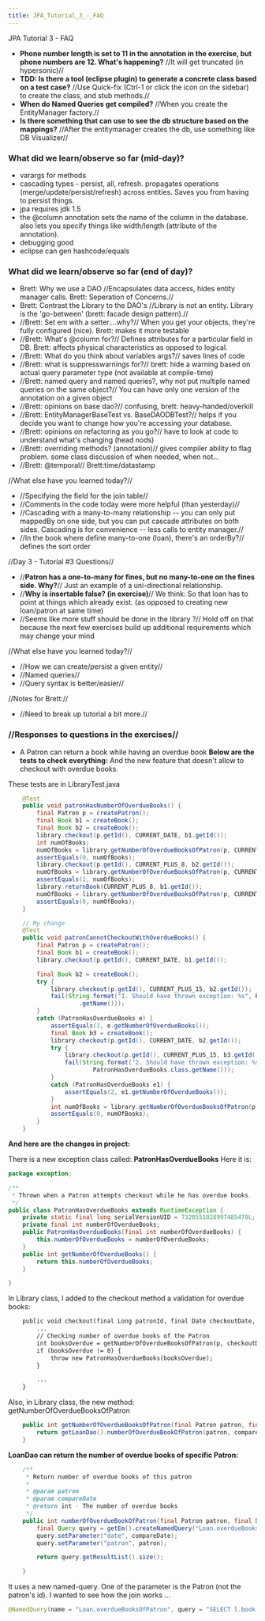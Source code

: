 ```yaml
---
title: JPA_Tutorial_3_-_FAQ
---
```

JPA Tutorial 3 - FAQ
* **Phone number length is set to 11 in the annotation in the exercise, but phone numbers are 12. What's happening?** //It will get truncated (in hypersonic)//
* **TDD: Is there a tool (eclipse plugin) to generate a concrete class based on a test case?** //Use Quick-fix (Ctrl-1 or click the icon on the sidebar) to create the class, and stub methods.//
* **When do Named Queries get compiled?** //When you create the EntityManager factory.//
* **Is there something that can use to see the db structure based on the mappings?** //After the entitymanager creates the db, use something like DB Visualizer//

### What did we learn/observe so far (mid-day)?
* varargs for methods
* cascading types - persist, all, refresh. propagates operations (merge/update/persist/refresh) across entities. Saves you from having to persist things.
* jpa requires jdk 1.5
* the @column annotation sets the name of the column in the database. also lets you specify things like width/length (attribute of the annotation).
* debugging good
* eclipse can gen hashcode/equals

### What did we learn/observe so far (end of day)?
* Brett: Why we use a DAO //Encapsulates data access, hides entity manager calls. Brett: Seperation of Concerns.//
* Brett: Contrast the Library to the DAO's //Library is not an entity. Library is the 'go-between' (brett: facade design pattern).//
* //Brett: Set em with a setter....why?// When you get your objects, they're fully configured (nice). Brett: makes it more testable
* //Brett: What's @column for?// Defines attributes for a particular field in DB. Brett: affects physical characteristics as opposed to logical.
* //Brett: What do you think about variables args?// saves lines of code
* //Brett: what is suppresswarnings for?// brett: hide a warning based on actual query parameter type (not available at compile-time)
* //Brett: named query and named queries?, why not put multiple named queries on the same object?// You can have only one version of the annotation on a given object
* //Brett: opinions on base dao?// confusing, brett: heavy-handed/overkill
* //Brett: EntityManagerBaseTest vs. BaseDAODBTest?// helps if you decide you want to change how you're accessing your database.
* //Brett: opinions on refactoring as you go?// have to look at code to understand what's changing (head nods)
* //Brett: overriding methods? (annotation)// gives compiler ability to flag problem. some class discussion of when needed, when not...
* //Brett: @temporal// Brett:time/datastamp

//What else have you learned today?//
* //Specifying the field for the join table//
* //Comments in the code today were more helpful (than yesterday)//
* //Cascading with a many-to-many relationship -- you can only put mappedBy on one side, but you can put cascade attributes on both sides. Cascading is for convenience -- less calls to entity manager.//
* //In the book where define many-to-one (loan), there's an orderBy?// defines the sort order

//Day 3 - Tutorial #3
Questions//
* //**Patron has a one-to-many for fines, but no many-to-one on the fines side. Why?**// Just an example of a uni-directional relationship.
* //**Why is insertable false? (in exercise)**// We think: So that loan has to point at things which already exist. (as opposed to creating new loan/patron at same time)
* //Seems like more stuff should be done in the library ?// Hold off on that because the next few exercises build up additional requirements which may change your mind

//What else have you learned today?//
* //How we can create/persist a given entity//
* //Named queries//
* //Query syntax is better/easier//

//Notes for Brett://
* //Need to break up tutorial a bit more.//


### //Responses to questions in the exercises//
* A Patron can return a book while having an overdue book
**Below are the tests to check everything:**
And the new feature that doesn't allow to checkout with overdue books.

These tests are in LibraryTest.java
```java
    @Test
    public void patronHasNumberOfOverdueBooks() {
        final Patron p = createPatron();
        final Book b1 = createBook();
        final Book b2 = createBook();
        library.checkout(p.getId(), CURRENT_DATE, b1.getId());
        int numOfBooks;
        numOfBooks = library.getNumberOfOverdueBooksOfPatron(p, CURRENT_PLUS_14);
        assertEquals(0, numOfBooks);
        library.checkout(p.getId(), CURRENT_PLUS_8, b2.getId());
        numOfBooks = library.getNumberOfOverdueBooksOfPatron(p, CURRENT_PLUS_15);
        assertEquals(1, numOfBooks);
        library.returnBook(CURRENT_PLUS_8, b1.getId());
        numOfBooks = library.getNumberOfOverdueBooksOfPatron(p, CURRENT_PLUS_15);
        assertEquals(0, numOfBooks);
    }

    // My change
    @Test
    public void patronCannotCheckoutWithOverdueBooks() {
        final Patron p = createPatron();
        final Book b1 = createBook();
        library.checkout(p.getId(), CURRENT_DATE, b1.getId());

        final Book b2 = createBook();
        try {
            library.checkout(p.getId(), CURRENT_PLUS_15, b2.getId());
            fail(String.format("1. Should have thrown exception: %s", PatronHasOverdueBooks.class
                    .getName()));
        }
        catch (PatronHasOverdueBooks e) {
            assertEquals(1, e.getNumberOfOverdueBooks());
            final Book b3 = createBook();
            library.checkout(p.getId(), CURRENT_DATE, b2.getId());
            try {
                library.checkout(p.getId(), CURRENT_PLUS_15, b3.getId());
                fail(String.format("2. Should have thrown exception: %s",
                        PatronHasOverdueBooks.class.getName()));
            }
            catch (PatronHasOverdueBooks e1) {
                assertEquals(2, e1.getNumberOfOverdueBooks());
            }
            int numOfBooks = library.getNumberOfOverdueBooksOfPatron(p, CURRENT_PLUS_14);
            assertEquals(0, numOfBooks);
        }
    }

```

**And here are the changes in project:**

There is a new exception class called: **PatronHasOverdueBooks**
Here it is:
```java
package exception;

/**
 * Thrown when a Patron attempts checkout while he has overdue books.
 */
public class PatronHasOverdueBooks extends RuntimeException {
    private static final long serialVersionUID = 7328551028997485470L;
    private final int numberOfOverdueBooks;
    public PatronHasOverdueBooks(final int numberOfOverdueBooks) {
        this.numberOfOverdueBooks = numberOfOverdueBooks;
    }
    public int getNumberOfOverdueBooks() {
        return this.numberOfOverdueBooks;
    }

}

```

In Library class, I added to the checkout method a validation for overdue books:
```asp
    public void checkout(final Long patronId, final Date checkoutDate, final Long... bookIds) {
        ...
        // Checking number of overdue books of the Patron
        int booksOverdue = getNumberOfOverdueBooksOfPatron(p, checkoutDate);
        if (booksOverdue != 0) {
            throw new PatronHasOverdueBooks(booksOverdue);
        }

        ...
    }

```

Also, in Library class, the new method: getNumberOfOverdueBooksOfPatron
```java
    public int getNumberOfOverdueBooksOfPatron(final Patron patron, final Date compareDate) {
        return getLoanDao().numberOfOverdueBookOfPatron(patron, compareDate);
    }

```

**LoanDao can return the number of overdue books of specific Patron:**
```java
    /**
     * Return number of overdue books of this patron
     *
     * @param patron
     * @param compareDate
     * @return int - The number of overdue books
     */
    public int numberOfOverdueBookOfPatron(final Patron patron, final Date compareDate) {
        final Query query = getEm().createNamedQuery("Loan.overdueBooksOfPatron");
        query.setParameter("date", compareDate);
        query.setParameter("patron", patron);

        return query.getResultList().size();

    }

```


It uses a new named-query. One of the parameter is the Patron (not the patron's id). I wanted to see how the join works ...
```java
@NamedQuery(name = "Loan.overdueBooksOfPatron", query = "SELECT l.book FROM Loan l WHERE l.dueDate < :date AND l.patron = :patron")
```